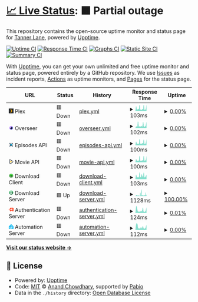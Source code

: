# [📈 Live Status](https://uptime.tannerln7.com): <!--live status--> **🟧 Partial outage**

This repository contains the open-source uptime monitor and status page for [Tanner Lane](https://uptime.tannerln7.com), powered by [Upptime](https://github.com/upptime/upptime).

[![Uptime CI](https://github.com/tannerln7/Upptime/workflows/Uptime%20CI/badge.svg)](https://github.com/tannerln7/Upptime/actions?query=workflow%3A%22Uptime+CI%22)
[![Response Time CI](https://github.com/tannerln7/Upptime/workflows/Response%20Time%20CI/badge.svg)](https://github.com/tannerln7/Upptime/actions?query=workflow%3A%22Response+Time+CI%22)
[![Graphs CI](https://github.com/tannerln7/Upptime/workflows/Graphs%20CI/badge.svg)](https://github.com/tannerln7/Upptime/actions?query=workflow%3A%22Graphs+CI%22)
[![Static Site CI](https://github.com/tannerln7/Upptime/workflows/Static%20Site%20CI/badge.svg)](https://github.com/tannerln7/Upptime/actions?query=workflow%3A%22Static+Site+CI%22)
[![Summary CI](https://github.com/tannerln7/Upptime/workflows/Summary%20CI/badge.svg)](https://github.com/tannerln7/Upptime/actions?query=workflow%3A%22Summary+CI%22)

With [Upptime](https://upptime.js.org), you can get your own unlimited and free uptime monitor and status page, powered entirely by a GitHub repository. We use [Issues](https://github.com/tannerln7/Upptime/issues) as incident reports, [Actions](https://github.com/tannerln7/Upptime/actions) as uptime monitors, and [Pages](https://uptime.tannerln7.com) for the status page.

<!--start: status pages-->
<!-- This summary is generated by Upptime (https://github.com/upptime/upptime) -->
<!-- Do not edit this manually, your changes will be overwritten -->
<!-- prettier-ignore -->
| URL | Status | History | Response Time | Uptime |
| --- | ------ | ------- | ------------- | ------ |
| <img alt="" src="https://github.com/tannerln7/Upptime/blob/f840a86b31c062036a625cbdd3aea94804382ff6/assets/plex.png" height="13"> Plex | 🟥 Down | [plex.yml](https://github.com/tannerln7/Upptime/commits/HEAD/history/plex.yml) | <details><summary><img alt="Response time graph" src="./graphs/plex/response-time-week.png" height="20"> 103ms</summary><br><a href="https://status.tannerln7.com/history/plex"><img alt="Response time 103" src="https://img.shields.io/endpoint?url=https%3A%2F%2Fraw.githubusercontent.com%2Ftannerln7%2FUpptime%2FHEAD%2Fapi%2Fplex%2Fresponse-time.json"></a><br><a href="https://status.tannerln7.com/history/plex"><img alt="24-hour response time 103" src="https://img.shields.io/endpoint?url=https%3A%2F%2Fraw.githubusercontent.com%2Ftannerln7%2FUpptime%2FHEAD%2Fapi%2Fplex%2Fresponse-time-day.json"></a><br><a href="https://status.tannerln7.com/history/plex"><img alt="7-day response time 103" src="https://img.shields.io/endpoint?url=https%3A%2F%2Fraw.githubusercontent.com%2Ftannerln7%2FUpptime%2FHEAD%2Fapi%2Fplex%2Fresponse-time-week.json"></a><br><a href="https://status.tannerln7.com/history/plex"><img alt="30-day response time 103" src="https://img.shields.io/endpoint?url=https%3A%2F%2Fraw.githubusercontent.com%2Ftannerln7%2FUpptime%2FHEAD%2Fapi%2Fplex%2Fresponse-time-month.json"></a><br><a href="https://status.tannerln7.com/history/plex"><img alt="1-year response time 103" src="https://img.shields.io/endpoint?url=https%3A%2F%2Fraw.githubusercontent.com%2Ftannerln7%2FUpptime%2FHEAD%2Fapi%2Fplex%2Fresponse-time-year.json"></a></details> | <details><summary><a href="https://status.tannerln7.com/history/plex">0.00%</a></summary><a href="https://status.tannerln7.com/history/plex"><img alt="All-time uptime 0.00%" src="https://img.shields.io/endpoint?url=https%3A%2F%2Fraw.githubusercontent.com%2Ftannerln7%2FUpptime%2FHEAD%2Fapi%2Fplex%2Fuptime.json"></a><br><a href="https://status.tannerln7.com/history/plex"><img alt="24-hour uptime 0.00%" src="https://img.shields.io/endpoint?url=https%3A%2F%2Fraw.githubusercontent.com%2Ftannerln7%2FUpptime%2FHEAD%2Fapi%2Fplex%2Fuptime-day.json"></a><br><a href="https://status.tannerln7.com/history/plex"><img alt="7-day uptime 0.00%" src="https://img.shields.io/endpoint?url=https%3A%2F%2Fraw.githubusercontent.com%2Ftannerln7%2FUpptime%2FHEAD%2Fapi%2Fplex%2Fuptime-week.json"></a><br><a href="https://status.tannerln7.com/history/plex"><img alt="30-day uptime 0.00%" src="https://img.shields.io/endpoint?url=https%3A%2F%2Fraw.githubusercontent.com%2Ftannerln7%2FUpptime%2FHEAD%2Fapi%2Fplex%2Fuptime-month.json"></a><br><a href="https://status.tannerln7.com/history/plex"><img alt="1-year uptime 0.00%" src="https://img.shields.io/endpoint?url=https%3A%2F%2Fraw.githubusercontent.com%2Ftannerln7%2FUpptime%2FHEAD%2Fapi%2Fplex%2Fuptime-year.json"></a></details>
| <img alt="" src="https://github.com/tannerln7/Upptime/blob/f840a86b31c062036a625cbdd3aea94804382ff6/assets/overseerr.png" height="13"> Overseer | 🟥 Down | [overseer.yml](https://github.com/tannerln7/Upptime/commits/HEAD/history/overseer.yml) | <details><summary><img alt="Response time graph" src="./graphs/overseer/response-time-week.png" height="20"> 102ms</summary><br><a href="https://status.tannerln7.com/history/overseer"><img alt="Response time 102" src="https://img.shields.io/endpoint?url=https%3A%2F%2Fraw.githubusercontent.com%2Ftannerln7%2FUpptime%2FHEAD%2Fapi%2Foverseer%2Fresponse-time.json"></a><br><a href="https://status.tannerln7.com/history/overseer"><img alt="24-hour response time 102" src="https://img.shields.io/endpoint?url=https%3A%2F%2Fraw.githubusercontent.com%2Ftannerln7%2FUpptime%2FHEAD%2Fapi%2Foverseer%2Fresponse-time-day.json"></a><br><a href="https://status.tannerln7.com/history/overseer"><img alt="7-day response time 102" src="https://img.shields.io/endpoint?url=https%3A%2F%2Fraw.githubusercontent.com%2Ftannerln7%2FUpptime%2FHEAD%2Fapi%2Foverseer%2Fresponse-time-week.json"></a><br><a href="https://status.tannerln7.com/history/overseer"><img alt="30-day response time 102" src="https://img.shields.io/endpoint?url=https%3A%2F%2Fraw.githubusercontent.com%2Ftannerln7%2FUpptime%2FHEAD%2Fapi%2Foverseer%2Fresponse-time-month.json"></a><br><a href="https://status.tannerln7.com/history/overseer"><img alt="1-year response time 102" src="https://img.shields.io/endpoint?url=https%3A%2F%2Fraw.githubusercontent.com%2Ftannerln7%2FUpptime%2FHEAD%2Fapi%2Foverseer%2Fresponse-time-year.json"></a></details> | <details><summary><a href="https://status.tannerln7.com/history/overseer">0.00%</a></summary><a href="https://status.tannerln7.com/history/overseer"><img alt="All-time uptime 0.00%" src="https://img.shields.io/endpoint?url=https%3A%2F%2Fraw.githubusercontent.com%2Ftannerln7%2FUpptime%2FHEAD%2Fapi%2Foverseer%2Fuptime.json"></a><br><a href="https://status.tannerln7.com/history/overseer"><img alt="24-hour uptime 0.00%" src="https://img.shields.io/endpoint?url=https%3A%2F%2Fraw.githubusercontent.com%2Ftannerln7%2FUpptime%2FHEAD%2Fapi%2Foverseer%2Fuptime-day.json"></a><br><a href="https://status.tannerln7.com/history/overseer"><img alt="7-day uptime 0.00%" src="https://img.shields.io/endpoint?url=https%3A%2F%2Fraw.githubusercontent.com%2Ftannerln7%2FUpptime%2FHEAD%2Fapi%2Foverseer%2Fuptime-week.json"></a><br><a href="https://status.tannerln7.com/history/overseer"><img alt="30-day uptime 0.00%" src="https://img.shields.io/endpoint?url=https%3A%2F%2Fraw.githubusercontent.com%2Ftannerln7%2FUpptime%2FHEAD%2Fapi%2Foverseer%2Fuptime-month.json"></a><br><a href="https://status.tannerln7.com/history/overseer"><img alt="1-year uptime 0.00%" src="https://img.shields.io/endpoint?url=https%3A%2F%2Fraw.githubusercontent.com%2Ftannerln7%2FUpptime%2FHEAD%2Fapi%2Foverseer%2Fuptime-year.json"></a></details>
| <img alt="" src="https://github.com/tannerln7/Upptime/blob/f840a86b31c062036a625cbdd3aea94804382ff6/assets/sonarr.png" height="13"> Episodes API | 🟥 Down | [episodes-api.yml](https://github.com/tannerln7/Upptime/commits/HEAD/history/episodes-api.yml) | <details><summary><img alt="Response time graph" src="./graphs/episodes-api/response-time-week.png" height="20"> 100ms</summary><br><a href="https://status.tannerln7.com/history/episodes-api"><img alt="Response time 100" src="https://img.shields.io/endpoint?url=https%3A%2F%2Fraw.githubusercontent.com%2Ftannerln7%2FUpptime%2FHEAD%2Fapi%2Fepisodes-api%2Fresponse-time.json"></a><br><a href="https://status.tannerln7.com/history/episodes-api"><img alt="24-hour response time 100" src="https://img.shields.io/endpoint?url=https%3A%2F%2Fraw.githubusercontent.com%2Ftannerln7%2FUpptime%2FHEAD%2Fapi%2Fepisodes-api%2Fresponse-time-day.json"></a><br><a href="https://status.tannerln7.com/history/episodes-api"><img alt="7-day response time 100" src="https://img.shields.io/endpoint?url=https%3A%2F%2Fraw.githubusercontent.com%2Ftannerln7%2FUpptime%2FHEAD%2Fapi%2Fepisodes-api%2Fresponse-time-week.json"></a><br><a href="https://status.tannerln7.com/history/episodes-api"><img alt="30-day response time 100" src="https://img.shields.io/endpoint?url=https%3A%2F%2Fraw.githubusercontent.com%2Ftannerln7%2FUpptime%2FHEAD%2Fapi%2Fepisodes-api%2Fresponse-time-month.json"></a><br><a href="https://status.tannerln7.com/history/episodes-api"><img alt="1-year response time 100" src="https://img.shields.io/endpoint?url=https%3A%2F%2Fraw.githubusercontent.com%2Ftannerln7%2FUpptime%2FHEAD%2Fapi%2Fepisodes-api%2Fresponse-time-year.json"></a></details> | <details><summary><a href="https://status.tannerln7.com/history/episodes-api">0.00%</a></summary><a href="https://status.tannerln7.com/history/episodes-api"><img alt="All-time uptime 0.00%" src="https://img.shields.io/endpoint?url=https%3A%2F%2Fraw.githubusercontent.com%2Ftannerln7%2FUpptime%2FHEAD%2Fapi%2Fepisodes-api%2Fuptime.json"></a><br><a href="https://status.tannerln7.com/history/episodes-api"><img alt="24-hour uptime 0.00%" src="https://img.shields.io/endpoint?url=https%3A%2F%2Fraw.githubusercontent.com%2Ftannerln7%2FUpptime%2FHEAD%2Fapi%2Fepisodes-api%2Fuptime-day.json"></a><br><a href="https://status.tannerln7.com/history/episodes-api"><img alt="7-day uptime 0.00%" src="https://img.shields.io/endpoint?url=https%3A%2F%2Fraw.githubusercontent.com%2Ftannerln7%2FUpptime%2FHEAD%2Fapi%2Fepisodes-api%2Fuptime-week.json"></a><br><a href="https://status.tannerln7.com/history/episodes-api"><img alt="30-day uptime 0.00%" src="https://img.shields.io/endpoint?url=https%3A%2F%2Fraw.githubusercontent.com%2Ftannerln7%2FUpptime%2FHEAD%2Fapi%2Fepisodes-api%2Fuptime-month.json"></a><br><a href="https://status.tannerln7.com/history/episodes-api"><img alt="1-year uptime 0.00%" src="https://img.shields.io/endpoint?url=https%3A%2F%2Fraw.githubusercontent.com%2Ftannerln7%2FUpptime%2FHEAD%2Fapi%2Fepisodes-api%2Fuptime-year.json"></a></details>
| <img alt="" src="https://github.com/tannerln7/Upptime/blob/f840a86b31c062036a625cbdd3aea94804382ff6/assets/radarr.png" height="13"> Movie API | 🟥 Down | [movie-api.yml](https://github.com/tannerln7/Upptime/commits/HEAD/history/movie-api.yml) | <details><summary><img alt="Response time graph" src="./graphs/movie-api/response-time-week.png" height="20"> 100ms</summary><br><a href="https://status.tannerln7.com/history/movie-api"><img alt="Response time 100" src="https://img.shields.io/endpoint?url=https%3A%2F%2Fraw.githubusercontent.com%2Ftannerln7%2FUpptime%2FHEAD%2Fapi%2Fmovie-api%2Fresponse-time.json"></a><br><a href="https://status.tannerln7.com/history/movie-api"><img alt="24-hour response time 100" src="https://img.shields.io/endpoint?url=https%3A%2F%2Fraw.githubusercontent.com%2Ftannerln7%2FUpptime%2FHEAD%2Fapi%2Fmovie-api%2Fresponse-time-day.json"></a><br><a href="https://status.tannerln7.com/history/movie-api"><img alt="7-day response time 100" src="https://img.shields.io/endpoint?url=https%3A%2F%2Fraw.githubusercontent.com%2Ftannerln7%2FUpptime%2FHEAD%2Fapi%2Fmovie-api%2Fresponse-time-week.json"></a><br><a href="https://status.tannerln7.com/history/movie-api"><img alt="30-day response time 100" src="https://img.shields.io/endpoint?url=https%3A%2F%2Fraw.githubusercontent.com%2Ftannerln7%2FUpptime%2FHEAD%2Fapi%2Fmovie-api%2Fresponse-time-month.json"></a><br><a href="https://status.tannerln7.com/history/movie-api"><img alt="1-year response time 100" src="https://img.shields.io/endpoint?url=https%3A%2F%2Fraw.githubusercontent.com%2Ftannerln7%2FUpptime%2FHEAD%2Fapi%2Fmovie-api%2Fresponse-time-year.json"></a></details> | <details><summary><a href="https://status.tannerln7.com/history/movie-api">0.00%</a></summary><a href="https://status.tannerln7.com/history/movie-api"><img alt="All-time uptime 0.00%" src="https://img.shields.io/endpoint?url=https%3A%2F%2Fraw.githubusercontent.com%2Ftannerln7%2FUpptime%2FHEAD%2Fapi%2Fmovie-api%2Fuptime.json"></a><br><a href="https://status.tannerln7.com/history/movie-api"><img alt="24-hour uptime 0.00%" src="https://img.shields.io/endpoint?url=https%3A%2F%2Fraw.githubusercontent.com%2Ftannerln7%2FUpptime%2FHEAD%2Fapi%2Fmovie-api%2Fuptime-day.json"></a><br><a href="https://status.tannerln7.com/history/movie-api"><img alt="7-day uptime 0.00%" src="https://img.shields.io/endpoint?url=https%3A%2F%2Fraw.githubusercontent.com%2Ftannerln7%2FUpptime%2FHEAD%2Fapi%2Fmovie-api%2Fuptime-week.json"></a><br><a href="https://status.tannerln7.com/history/movie-api"><img alt="30-day uptime 0.00%" src="https://img.shields.io/endpoint?url=https%3A%2F%2Fraw.githubusercontent.com%2Ftannerln7%2FUpptime%2FHEAD%2Fapi%2Fmovie-api%2Fuptime-month.json"></a><br><a href="https://status.tannerln7.com/history/movie-api"><img alt="1-year uptime 0.00%" src="https://img.shields.io/endpoint?url=https%3A%2F%2Fraw.githubusercontent.com%2Ftannerln7%2FUpptime%2FHEAD%2Fapi%2Fmovie-api%2Fuptime-year.json"></a></details>
| <img alt="" src="https://github.com/tannerln7/Upptime/blob/f840a86b31c062036a625cbdd3aea94804382ff6/assets/download_client.png" height="13"> Download Client | 🟥 Down | [download-client.yml](https://github.com/tannerln7/Upptime/commits/HEAD/history/download-client.yml) | <details><summary><img alt="Response time graph" src="./graphs/download-client/response-time-week.png" height="20"> 103ms</summary><br><a href="https://status.tannerln7.com/history/download-client"><img alt="Response time 103" src="https://img.shields.io/endpoint?url=https%3A%2F%2Fraw.githubusercontent.com%2Ftannerln7%2FUpptime%2FHEAD%2Fapi%2Fdownload-client%2Fresponse-time.json"></a><br><a href="https://status.tannerln7.com/history/download-client"><img alt="24-hour response time 103" src="https://img.shields.io/endpoint?url=https%3A%2F%2Fraw.githubusercontent.com%2Ftannerln7%2FUpptime%2FHEAD%2Fapi%2Fdownload-client%2Fresponse-time-day.json"></a><br><a href="https://status.tannerln7.com/history/download-client"><img alt="7-day response time 103" src="https://img.shields.io/endpoint?url=https%3A%2F%2Fraw.githubusercontent.com%2Ftannerln7%2FUpptime%2FHEAD%2Fapi%2Fdownload-client%2Fresponse-time-week.json"></a><br><a href="https://status.tannerln7.com/history/download-client"><img alt="30-day response time 103" src="https://img.shields.io/endpoint?url=https%3A%2F%2Fraw.githubusercontent.com%2Ftannerln7%2FUpptime%2FHEAD%2Fapi%2Fdownload-client%2Fresponse-time-month.json"></a><br><a href="https://status.tannerln7.com/history/download-client"><img alt="1-year response time 103" src="https://img.shields.io/endpoint?url=https%3A%2F%2Fraw.githubusercontent.com%2Ftannerln7%2FUpptime%2FHEAD%2Fapi%2Fdownload-client%2Fresponse-time-year.json"></a></details> | <details><summary><a href="https://status.tannerln7.com/history/download-client">0.00%</a></summary><a href="https://status.tannerln7.com/history/download-client"><img alt="All-time uptime 0.00%" src="https://img.shields.io/endpoint?url=https%3A%2F%2Fraw.githubusercontent.com%2Ftannerln7%2FUpptime%2FHEAD%2Fapi%2Fdownload-client%2Fuptime.json"></a><br><a href="https://status.tannerln7.com/history/download-client"><img alt="24-hour uptime 0.00%" src="https://img.shields.io/endpoint?url=https%3A%2F%2Fraw.githubusercontent.com%2Ftannerln7%2FUpptime%2FHEAD%2Fapi%2Fdownload-client%2Fuptime-day.json"></a><br><a href="https://status.tannerln7.com/history/download-client"><img alt="7-day uptime 0.00%" src="https://img.shields.io/endpoint?url=https%3A%2F%2Fraw.githubusercontent.com%2Ftannerln7%2FUpptime%2FHEAD%2Fapi%2Fdownload-client%2Fuptime-week.json"></a><br><a href="https://status.tannerln7.com/history/download-client"><img alt="30-day uptime 0.00%" src="https://img.shields.io/endpoint?url=https%3A%2F%2Fraw.githubusercontent.com%2Ftannerln7%2FUpptime%2FHEAD%2Fapi%2Fdownload-client%2Fuptime-month.json"></a><br><a href="https://status.tannerln7.com/history/download-client"><img alt="1-year uptime 0.00%" src="https://img.shields.io/endpoint?url=https%3A%2F%2Fraw.githubusercontent.com%2Ftannerln7%2FUpptime%2FHEAD%2Fapi%2Fdownload-client%2Fuptime-year.json"></a></details>
| <img alt="" src="https://github.com/tannerln7/Upptime/blob/f840a86b31c062036a625cbdd3aea94804382ff6/assets/download_server.png" height="13"> Download Server | 🟩 Up | [download-server.yml](https://github.com/tannerln7/Upptime/commits/HEAD/history/download-server.yml) | <details><summary><img alt="Response time graph" src="./graphs/download-server/response-time-week.png" height="20"> 1128ms</summary><br><a href="https://status.tannerln7.com/history/download-server"><img alt="Response time 1128" src="https://img.shields.io/endpoint?url=https%3A%2F%2Fraw.githubusercontent.com%2Ftannerln7%2FUpptime%2FHEAD%2Fapi%2Fdownload-server%2Fresponse-time.json"></a><br><a href="https://status.tannerln7.com/history/download-server"><img alt="24-hour response time 1128" src="https://img.shields.io/endpoint?url=https%3A%2F%2Fraw.githubusercontent.com%2Ftannerln7%2FUpptime%2FHEAD%2Fapi%2Fdownload-server%2Fresponse-time-day.json"></a><br><a href="https://status.tannerln7.com/history/download-server"><img alt="7-day response time 1128" src="https://img.shields.io/endpoint?url=https%3A%2F%2Fraw.githubusercontent.com%2Ftannerln7%2FUpptime%2FHEAD%2Fapi%2Fdownload-server%2Fresponse-time-week.json"></a><br><a href="https://status.tannerln7.com/history/download-server"><img alt="30-day response time 1128" src="https://img.shields.io/endpoint?url=https%3A%2F%2Fraw.githubusercontent.com%2Ftannerln7%2FUpptime%2FHEAD%2Fapi%2Fdownload-server%2Fresponse-time-month.json"></a><br><a href="https://status.tannerln7.com/history/download-server"><img alt="1-year response time 1128" src="https://img.shields.io/endpoint?url=https%3A%2F%2Fraw.githubusercontent.com%2Ftannerln7%2FUpptime%2FHEAD%2Fapi%2Fdownload-server%2Fresponse-time-year.json"></a></details> | <details><summary><a href="https://status.tannerln7.com/history/download-server">100.00%</a></summary><a href="https://status.tannerln7.com/history/download-server"><img alt="All-time uptime 100.00%" src="https://img.shields.io/endpoint?url=https%3A%2F%2Fraw.githubusercontent.com%2Ftannerln7%2FUpptime%2FHEAD%2Fapi%2Fdownload-server%2Fuptime.json"></a><br><a href="https://status.tannerln7.com/history/download-server"><img alt="24-hour uptime 100.00%" src="https://img.shields.io/endpoint?url=https%3A%2F%2Fraw.githubusercontent.com%2Ftannerln7%2FUpptime%2FHEAD%2Fapi%2Fdownload-server%2Fuptime-day.json"></a><br><a href="https://status.tannerln7.com/history/download-server"><img alt="7-day uptime 100.00%" src="https://img.shields.io/endpoint?url=https%3A%2F%2Fraw.githubusercontent.com%2Ftannerln7%2FUpptime%2FHEAD%2Fapi%2Fdownload-server%2Fuptime-week.json"></a><br><a href="https://status.tannerln7.com/history/download-server"><img alt="30-day uptime 100.00%" src="https://img.shields.io/endpoint?url=https%3A%2F%2Fraw.githubusercontent.com%2Ftannerln7%2FUpptime%2FHEAD%2Fapi%2Fdownload-server%2Fuptime-month.json"></a><br><a href="https://status.tannerln7.com/history/download-server"><img alt="1-year uptime 100.00%" src="https://img.shields.io/endpoint?url=https%3A%2F%2Fraw.githubusercontent.com%2Ftannerln7%2FUpptime%2FHEAD%2Fapi%2Fdownload-server%2Fuptime-year.json"></a></details>
| <img alt="" src="https://github.com/tannerln7/Upptime/blob/f840a86b31c062036a625cbdd3aea94804382ff6/assets/auth.png" height="13"> Authentication Server | 🟥 Down | [authentication-server.yml](https://github.com/tannerln7/Upptime/commits/HEAD/history/authentication-server.yml) | <details><summary><img alt="Response time graph" src="./graphs/authentication-server/response-time-week.png" height="20"> 124ms</summary><br><a href="https://status.tannerln7.com/history/authentication-server"><img alt="Response time 124" src="https://img.shields.io/endpoint?url=https%3A%2F%2Fraw.githubusercontent.com%2Ftannerln7%2FUpptime%2FHEAD%2Fapi%2Fauthentication-server%2Fresponse-time.json"></a><br><a href="https://status.tannerln7.com/history/authentication-server"><img alt="24-hour response time 124" src="https://img.shields.io/endpoint?url=https%3A%2F%2Fraw.githubusercontent.com%2Ftannerln7%2FUpptime%2FHEAD%2Fapi%2Fauthentication-server%2Fresponse-time-day.json"></a><br><a href="https://status.tannerln7.com/history/authentication-server"><img alt="7-day response time 124" src="https://img.shields.io/endpoint?url=https%3A%2F%2Fraw.githubusercontent.com%2Ftannerln7%2FUpptime%2FHEAD%2Fapi%2Fauthentication-server%2Fresponse-time-week.json"></a><br><a href="https://status.tannerln7.com/history/authentication-server"><img alt="30-day response time 124" src="https://img.shields.io/endpoint?url=https%3A%2F%2Fraw.githubusercontent.com%2Ftannerln7%2FUpptime%2FHEAD%2Fapi%2Fauthentication-server%2Fresponse-time-month.json"></a><br><a href="https://status.tannerln7.com/history/authentication-server"><img alt="1-year response time 124" src="https://img.shields.io/endpoint?url=https%3A%2F%2Fraw.githubusercontent.com%2Ftannerln7%2FUpptime%2FHEAD%2Fapi%2Fauthentication-server%2Fresponse-time-year.json"></a></details> | <details><summary><a href="https://status.tannerln7.com/history/authentication-server">0.01%</a></summary><a href="https://status.tannerln7.com/history/authentication-server"><img alt="All-time uptime 0.01%" src="https://img.shields.io/endpoint?url=https%3A%2F%2Fraw.githubusercontent.com%2Ftannerln7%2FUpptime%2FHEAD%2Fapi%2Fauthentication-server%2Fuptime.json"></a><br><a href="https://status.tannerln7.com/history/authentication-server"><img alt="24-hour uptime 0.01%" src="https://img.shields.io/endpoint?url=https%3A%2F%2Fraw.githubusercontent.com%2Ftannerln7%2FUpptime%2FHEAD%2Fapi%2Fauthentication-server%2Fuptime-day.json"></a><br><a href="https://status.tannerln7.com/history/authentication-server"><img alt="7-day uptime 0.01%" src="https://img.shields.io/endpoint?url=https%3A%2F%2Fraw.githubusercontent.com%2Ftannerln7%2FUpptime%2FHEAD%2Fapi%2Fauthentication-server%2Fuptime-week.json"></a><br><a href="https://status.tannerln7.com/history/authentication-server"><img alt="30-day uptime 0.01%" src="https://img.shields.io/endpoint?url=https%3A%2F%2Fraw.githubusercontent.com%2Ftannerln7%2FUpptime%2FHEAD%2Fapi%2Fauthentication-server%2Fuptime-month.json"></a><br><a href="https://status.tannerln7.com/history/authentication-server"><img alt="1-year uptime 0.01%" src="https://img.shields.io/endpoint?url=https%3A%2F%2Fraw.githubusercontent.com%2Ftannerln7%2FUpptime%2FHEAD%2Fapi%2Fauthentication-server%2Fuptime-year.json"></a></details>
| <img alt="" src="https://github.com/tannerln7/Upptime/blob/f840a86b31c062036a625cbdd3aea94804382ff6/assets/ha.png" height="13"> Automation Server | 🟥 Down | [automation-server.yml](https://github.com/tannerln7/Upptime/commits/HEAD/history/automation-server.yml) | <details><summary><img alt="Response time graph" src="./graphs/automation-server/response-time-week.png" height="20"> 112ms</summary><br><a href="https://status.tannerln7.com/history/automation-server"><img alt="Response time 112" src="https://img.shields.io/endpoint?url=https%3A%2F%2Fraw.githubusercontent.com%2Ftannerln7%2FUpptime%2FHEAD%2Fapi%2Fautomation-server%2Fresponse-time.json"></a><br><a href="https://status.tannerln7.com/history/automation-server"><img alt="24-hour response time 112" src="https://img.shields.io/endpoint?url=https%3A%2F%2Fraw.githubusercontent.com%2Ftannerln7%2FUpptime%2FHEAD%2Fapi%2Fautomation-server%2Fresponse-time-day.json"></a><br><a href="https://status.tannerln7.com/history/automation-server"><img alt="7-day response time 112" src="https://img.shields.io/endpoint?url=https%3A%2F%2Fraw.githubusercontent.com%2Ftannerln7%2FUpptime%2FHEAD%2Fapi%2Fautomation-server%2Fresponse-time-week.json"></a><br><a href="https://status.tannerln7.com/history/automation-server"><img alt="30-day response time 112" src="https://img.shields.io/endpoint?url=https%3A%2F%2Fraw.githubusercontent.com%2Ftannerln7%2FUpptime%2FHEAD%2Fapi%2Fautomation-server%2Fresponse-time-month.json"></a><br><a href="https://status.tannerln7.com/history/automation-server"><img alt="1-year response time 112" src="https://img.shields.io/endpoint?url=https%3A%2F%2Fraw.githubusercontent.com%2Ftannerln7%2FUpptime%2FHEAD%2Fapi%2Fautomation-server%2Fresponse-time-year.json"></a></details> | <details><summary><a href="https://status.tannerln7.com/history/automation-server">0.00%</a></summary><a href="https://status.tannerln7.com/history/automation-server"><img alt="All-time uptime 0.00%" src="https://img.shields.io/endpoint?url=https%3A%2F%2Fraw.githubusercontent.com%2Ftannerln7%2FUpptime%2FHEAD%2Fapi%2Fautomation-server%2Fuptime.json"></a><br><a href="https://status.tannerln7.com/history/automation-server"><img alt="24-hour uptime 0.00%" src="https://img.shields.io/endpoint?url=https%3A%2F%2Fraw.githubusercontent.com%2Ftannerln7%2FUpptime%2FHEAD%2Fapi%2Fautomation-server%2Fuptime-day.json"></a><br><a href="https://status.tannerln7.com/history/automation-server"><img alt="7-day uptime 0.00%" src="https://img.shields.io/endpoint?url=https%3A%2F%2Fraw.githubusercontent.com%2Ftannerln7%2FUpptime%2FHEAD%2Fapi%2Fautomation-server%2Fuptime-week.json"></a><br><a href="https://status.tannerln7.com/history/automation-server"><img alt="30-day uptime 0.00%" src="https://img.shields.io/endpoint?url=https%3A%2F%2Fraw.githubusercontent.com%2Ftannerln7%2FUpptime%2FHEAD%2Fapi%2Fautomation-server%2Fuptime-month.json"></a><br><a href="https://status.tannerln7.com/history/automation-server"><img alt="1-year uptime 0.00%" src="https://img.shields.io/endpoint?url=https%3A%2F%2Fraw.githubusercontent.com%2Ftannerln7%2FUpptime%2FHEAD%2Fapi%2Fautomation-server%2Fuptime-year.json"></a></details>

<!--end: status pages-->

[**Visit our status website →**](https://uptime.tannerln7.com)

## 📄 License

- Powered by: [Upptime](https://github.com/upptime/upptime)
- Code: [MIT](./LICENSE) © [Anand Chowdhary](https://anandchowdhary.com), supported by [Pabio](https://pabio.com)
- Data in the `./history` directory: [Open Database License](https://opendatacommons.org/licenses/odbl/1-0/)
